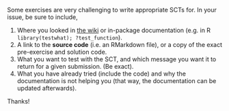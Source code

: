 Some exercises are very challenging to write appropriate SCTs for. In your issue, be sure to include,

1. Where you looked in [the wiki](https://www.github.com/datacamp/pythonwhat/wiki) or in-package documentation (e.g. in R `library(testwhat); ?test_function`).
2. A link to the __source code__ (i.e. an RMarkdown file), or a copy of the exact pre-exercise and solution code.
3. What you want to test with the SCT, and which message you want it to return for a given submission. (Be exact).
4. What you have already tried (include the code) and why the documentation is not helping you (that way, the documentation can be updated afterwards).

Thanks!
